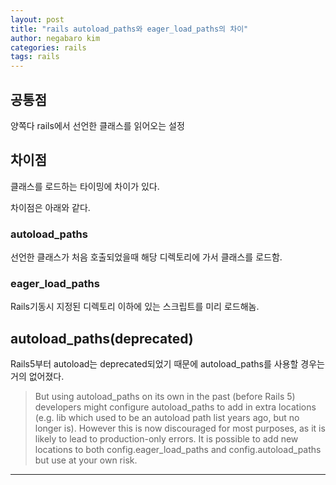 ```yaml
---
layout: post
title: "rails autoload_paths와 eager_load_paths의 차이"
author: negabaro kim
categories: rails
tags: rails
---
```


## 공통점

양쪽다 rails에서 선언한 클래스를 읽어오는 설정

## 차이점

클래스를 로드하는 타이밍에 차이가 있다.

차이점은 아래와 같다.

### autoload_paths

선언한 클래스가 처음 호출되었을때 해당 디렉토리에 가서 클래스를 로드함.

### eager_load_paths

Rails기동시 지정된 디렉토리 이하에 있는 스크립트를 미리 로드해놈.


## autoload_paths(deprecated)

Rails5부터 autoload는 deprecated되었기 때문에 autoload_paths를 사용할 경우는 거의 없어졌다.

> But using autoload_paths on its own in the past (before Rails 5) developers might configure autoload_paths to add in extra locations (e.g. lib which used to be an autoload path list years ago, but no longer is). However this is now discouraged for most purposes, as it is likely to lead to production-only errors. It is possible to add new locations to both config.eager_load_paths and config.autoload_paths but use at your own risk.




---

[eager_loadとeager_load_pathsそしてautoload_paths]: https://teratail.com/questions/175077